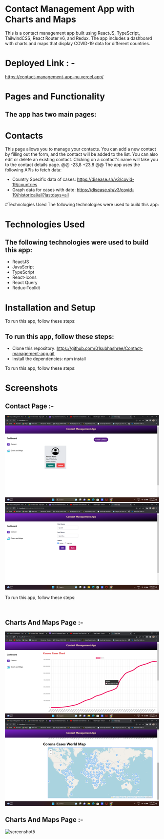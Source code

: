 # Contact Management App with Charts and Maps

This is a contact management app built using ReactJS, TypeScript, TailwindCSS, React Router v6, and Redux.
The app includes a dashboard with charts and maps that display COVID-19 data for different countries.

# Deployed Link : -

https://contact-management-app-nu.vercel.app/

# Pages and Functionality

## The app has two main pages:

# Contacts

This page allows you to manage your contacts. You can add a new contact by filling out the form, and the contact will be added to the list. You can also edit or delete an existing contact. Clicking on a contact's name will take you to the contact details page.
@@ -23,8 +23,8 @@ The app uses the following APIs to fetch data:

- Country Specific data of cases: https://disease.sh/v3/covid-19/countries
- Graph data for cases with date: https://disease.sh/v3/covid-19/historical/all?lastdays=all

#Technologies Used
The following technologies were used to build this app:

# Technologies Used

## The following technologies were used to build this app:

- ReactJS
- JavaScript
- TypeScript
- React-icons
- React Query
- Redux-Toolkit

# Installation and Setup

To run this app, follow these steps:

## To run this app, follow these steps:

- Clone this repository: https://github.com/01subhashree/Contact-management-app.git
- Install the dependencies: npm install

To run this app, follow these steps:

# Screenshots

## Contact Page :-

<img src="/public/2023-07-05%20(5).png" alt="screenshot1"/>
<img src="/public/2023-07-05%20(6).png" alt="screenshot2"/>

To run this app, follow these steps:
</br>

</br>

## Charts And Maps Page :-

<img src="./public/2023-07-05%20(4).png" alt="screenshot3"/>
<img src="/public/2023-07-05%20(2).png" alt="screenshot4"/>

## Charts And Maps Page :-

<img src="./contact_management_app/ScreenShots/Chart_And_Maps_1.PNG" alt="screenshot5"/>
